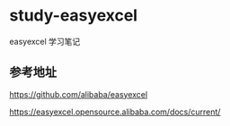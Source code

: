 # study-easyexcel #
easyexcel 学习笔记

## 参考地址 ##
https://github.com/alibaba/easyexcel

https://easyexcel.opensource.alibaba.com/docs/current/


